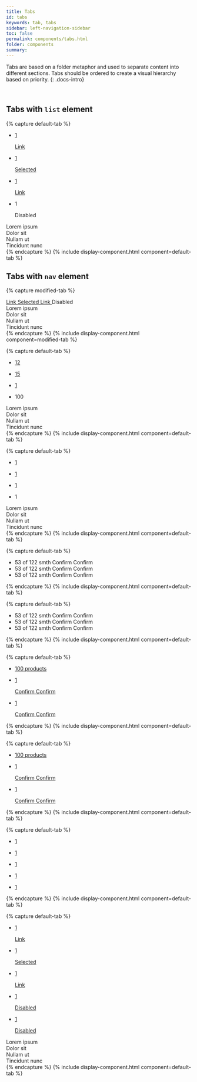 ```yaml
---
title: Tabs
id: tabs
keywords: tab, tabs
sidebar: left-navigation-sidebar
toc: false
permalink: components/tabs.html
folder: components
summary:
---
```


Tabs are based on a folder metaphor and used to separate content into different sections. Tabs should be ordered to create a visual hierarchy based on priority.
{: .docs-intro}

<br>

## Tabs with `list` element

{% capture default-tab %}
<ul class="fd-tabs" role="tablist">
    <li class="fd-tabs__item">
        <a class="fd-tabs__link" aria-controls="fuCwV550" href="#fuCwV550" role="tab">
            <p class="fd-tabs__count">1</p>
            Link
        </a>
    </li>
    <li class="fd-tabs__item">
      <a class="fd-tabs__link" aria-controls="AiWfz165" aria-selected="true" href="#AiWfz165" role="tab">
          <p class="fd-tabs__count">1</p>
            Selected
        </a>
    </li>
    <li class="fd-tabs__item">
        <a class="fd-tabs__link" aria-controls="7ae0T849" href="#7ae0T849" role="tab">
            <p class="fd-tabs__count">1</p>
            Link
        </a>
    </li>
    <li class="fd-tabs__item">
        <a class="fd-tabs__link" aria-controls="IR27Y941" aria-disabled="true" role="tab">
            <p class="fd-tabs__count">1</p>
            Disabled
        </a>
    </li>
</ul>
<div class="fd-tabs__panel" aria-expanded="false" id="fuCwV550" role="tabpanel">
    Lorem ipsum
</div>
<div class="fd-tabs__panel" aria-expanded="true" id="AiWfz165" role="tabpanel">
    Dolor sit
</div>
<div class="fd-tabs__panel" aria-expanded="false" id="7ae0T849" role="tabpanel">
    Nullam ut
</div>
<div class="fd-tabs__panel" aria-expanded="false" id="IR27Y941" role="tabpanel">
    Tincidunt nunc
</div>
{% endcapture %}
{% include display-component.html component=default-tab %}

<br/>

## Tabs with `nav` element
{% capture modified-tab %}
<nav class="fd-tabs" role="tablist">
    <span class="fd-tabs__item">
        <a class="fd-tabs__link" aria-controls="kf8369" href="#kf8369" role="tab">
            Link
        </a>
    </span>
    <span class="fd-tabs__item">
        <a class="fd-tabs__link" aria-controls="9uQ282" aria-selected="true" href="#9uQ282" role="tab">
            Selected
        </a>
    </span>
    <span class="fd-tabs__item">
        <a class="fd-tabs__link" aria-controls="DGl707" href="#DGl707" role="tab">
            Link
        </a>
    </span>
    <span class="fd-tabs__item">
        <a class="fd-tabs__link" aria-controls="98q398" aria-disabled="true" role="tab">
            Disabled
        </a>
    </span>
</nav>
<div class="fd-tabs__panel" aria-expanded="false" id="kf8369" role="tabpanel">
    Lorem ipsum
</div>
<div class="fd-tabs__panel" aria-expanded="true" id="9uQ282" role="tabpanel">
    Dolor sit
</div>
<div class="fd-tabs__panel" aria-expanded="false" id="DGl707" role="tabpanel">
    Nullam ut
</div>
<div class="fd-tabs__panel" aria-expanded="false" id="98q398" role="tabpanel">
    Tincidunt nunc
</div>
{% endcapture %}
{% include display-component.html component=modified-tab %}

{% capture default-tab %}
<ul class="fd-tabs fd-tabs--icon-only" role="tablist">
    <li class="fd-tabs__item fd-tabs__item--icon-only">
        <a class="fd-tabs__link" aria-controls="fuCwV550" href="#fuCwV550" role="tab">
            <span class="fd-tabs__icon sap-icon--cart">
                <p class="fd-tabs__count">12</p>
            </span>
        </a>
    </li>
    <li class="fd-tabs__item fd-tabs__item--icon-only">
      <a class="fd-tabs__link" aria-controls="AiWfz165" aria-selected="true" href="#AiWfz165" role="tab">
            <span class="fd-tabs__icon sap-icon--cart">
                <p class="fd-tabs__count">15</p>
            </span>
        </a>
    </li>
    <li class="fd-tabs__item fd-tabs__item-">
        <a class="fd-tabs__link" aria-controls="7ae0T849" href="#7ae0T849" role="tab">
            <span class="fd-tabs__icon sap-icon--cart">
                <p class="fd-tabs__count">1</p>
            </span>
        </a>
    </li>
    <li class="fd-tabs__item fd-tabs__item--icon-only">
        <a class="fd-tabs__link" aria-controls="IR27Y941" aria-disabled="true" role="tab">
            <span class="fd-tabs__icon sap-icon--cart">
                <p class="fd-tabs__count">100</p>
            </span>
        </a>
    </li>
</ul>
<div class="fd-tabs__panel" aria-expanded="false" id="fuCwV550" role="tabpanel">
    Lorem ipsum
</div>
<div class="fd-tabs__panel" aria-expanded="true" id="AiWfz165" role="tabpanel">
    Dolor sit
</div>
<div class="fd-tabs__panel" aria-expanded="false" id="7ae0T849" role="tabpanel">
    Nullam ut
</div>
<div class="fd-tabs__panel" aria-expanded="false" id="IR27Y941" role="tabpanel">
    Tincidunt nunc
</div>
{% endcapture %}
{% include display-component.html component=default-tab %}

{% capture default-tab %}
<ul class="fd-tabs fd-tabs--icon-only fd-tabs--compact" role="tablist">
    <li class="fd-tabs__item fd-tabs__item--icon-only">
        <a class="fd-tabs__link" aria-controls="fuCwV550" href="#fuCwV550" role="tab">
            <span class="fd-tabs__icon sap-icon--cart">
                <p class="fd-tabs__count">1</p>
            </span>
        </a>
    </li>
    <li class="fd-tabs__item">
      <a class="fd-tabs__link" aria-controls="AiWfz165" aria-selected="true" href="#AiWfz165" role="tab">
            <span class="fd-tabs__icon sap-icon--cart">
                <p class="fd-tabs__count">1</p>
            </span>
        </a>
    </li>
    <li class="fd-tabs__item">
        <a class="fd-tabs__link" aria-controls="7ae0T849" href="#7ae0T849" role="tab">
            <span class="fd-tabs__icon sap-icon--cart">
                <p class="fd-tabs__count">1</p>
            </span>
        </a>
    </li>
    <li class="fd-tabs__item">
        <a class="fd-tabs__link" aria-controls="IR27Y941" aria-disabled="true" role="tab">
            <span class="fd-tabs__icon sap-icon--cart">
                <p class="fd-tabs__count">1</p>
            </span>
        </a>
    </li>
</ul>
<div class="fd-tabs__panel" aria-expanded="false" id="fuCwV550" role="tabpanel">
    Lorem ipsum
</div>
<div class="fd-tabs__panel" aria-expanded="true" id="AiWfz165" role="tabpanel">
    Dolor sit
</div>
<div class="fd-tabs__panel" aria-expanded="false" id="7ae0T849" role="tabpanel">
    Nullam ut
</div>
<div class="fd-tabs__panel" aria-expanded="false" id="IR27Y941" role="tabpanel">
    Tincidunt nunc
</div>
{% endcapture %}
{% include display-component.html component=default-tab %}

<br/>


{% capture default-tab %}
<ul class="fd-tabs fd-tabs--process" role="tablist">
    <li class="fd-tabs__item">
        <a class="fd-tabs__link" aria-controls="fuCwV550" href="#fuCwV550" role="tab">
            <span class="fd-tabs__icon sap-icon--cart"></span>
        </a>
        <div class="fd-tabs__process">
            <span class="fd-tabs__label">53 of 122 smth</span>
            <span class="fd-tabs__label">Confirm Confirm</span>
        </div>
        <span class="fd-tabs__process-icon"></span>
    </li>
    <li class="fd-tabs__item">
        <a class="fd-tabs__link" aria-controls="fuCwV550" href="#fuCwV550" role="tab">
            <span class="fd-tabs__icon sap-icon--cart"></span>
        </a>
        <div class="fd-tabs__process">
            <span class="fd-tabs__label">53 of 122 smth</span>
            <span class="fd-tabs__label">Confirm Confirm</span>
        </div>
        <span class="fd-tabs__process-icon"></span>
    </li>
    <li class="fd-tabs__item">
        <a class="fd-tabs__link" aria-controls="fuCwV550" href="#fuCwV550" role="tab">
            <span class="fd-tabs__icon sap-icon--cart"></span>
        </a>
        <div class="fd-tabs__process">
            <span class="fd-tabs__label">53 of 122 smth</span>
            <span class="fd-tabs__label">Confirm Confirm</span>
        </div>
    </li>
</ul>
{% endcapture %}
{% include display-component.html component=default-tab %}


{% capture default-tab %}
<ul class="fd-tabs fd-tabs--process fd-tabs--compact" role="tablist">
    <li class="fd-tabs__item">
        <a class="fd-tabs__link" aria-controls="fuCwV550" href="#fuCwV550" role="tab">
            <span class="fd-tabs__icon sap-icon--cart"></span>
        </a>
        <div class="fd-tabs__process">
            <span class="fd-tabs__label">53 of 122 smth</span>
            <span class="fd-tabs__label">Confirm Confirm</span>
        </div>
        <span class="fd-tabs__process-icon"></span>
    </li>
    <li class="fd-tabs__item">
        <a class="fd-tabs__link" aria-controls="fuCwV550" href="#fuCwV550" role="tab">
            <span class="fd-tabs__icon sap-icon--cart"></span>
        </a>
        <div class="fd-tabs__process">
            <span class="fd-tabs__label">53 of 122 smth</span>
            <span class="fd-tabs__label">Confirm Confirm</span>
        </div>
        <span class="fd-tabs__process-icon"></span>
    </li>
    <li class="fd-tabs__item">
        <a class="fd-tabs__link" aria-controls="fuCwV550" href="#fuCwV550" role="tab">
            <span class="fd-tabs__icon sap-icon--cart"></span>
        </a>
        <div class="fd-tabs__process">
            <span class="fd-tabs__label">53 of 122 smth</span>
            <span class="fd-tabs__label">Confirm Confirm</span>
        </div>
    </li>
</ul>
{% endcapture %}
{% include display-component.html component=default-tab %}


{% capture default-tab %}
<ul class="fd-tabs fd-tabs--filter" role="tablist">
    <li class="fd-tabs__item">
        <a class="fd-tabs__link fd-tabs__link--header" aria-controls="fuCwV550" href="#fuCwV550" role="tab">
            <span class="fd-tabs__counter-header">100</span>
            <span class="fd-tabs__label">products</span>
        </a>
    </li>
    <div class="fd-tabs__separator"></div>
    <li class="fd-tabs__item">
        <a class="fd-tabs__link" aria-controls="fuCwV550" href="#fuCwV550" role="tab">
            <span class="fd-tabs__icon sap-icon--cart">
                <p class="fd-tabs__count">1</p>
            </span>
            <span class="fd-tabs__label">Confirm Confirm</span>
        </a>
    </li>
    <li class="fd-tabs__item">
        <a class="fd-tabs__link" aria-controls="fuCwV550" href="#fuCwV550" role="tab">
            <span class="fd-tabs__icon sap-icon--cart">
                <p class="fd-tabs__count">1</p>
            </span>
            <span class="fd-tabs__label">Confirm Confirm</span>
        </a>
    </li>
</ul>
{% endcapture %}
{% include display-component.html component=default-tab %}



{% capture default-tab %}
<ul class="fd-tabs fd-tabs--filter fd-tabs--compact" role="tablist">
    <li class="fd-tabs__item">
        <a class="fd-tabs__link fd-tabs__link--header" aria-controls="fuCwV550" href="#fuCwV550" role="tab">
            <span class="fd-tabs__counter-header">100</span>
            <span class="fd-tabs__label">products</span>
        </a>
    </li>
    <div class="fd-tabs__separator"></div>
    <li class="fd-tabs__item">
        <a class="fd-tabs__link" aria-controls="fuCwV550" href="#fuCwV550" role="tab">
            <span class="fd-tabs__icon sap-icon--cart">
                <p class="fd-tabs__count">1</p>
            </span>
            <span class="fd-tabs__label">Confirm Confirm</span>
        </a>
    </li>
    <li class="fd-tabs__item">
        <a class="fd-tabs__link" aria-controls="fuCwV550" href="#fuCwV550" role="tab">
            <span class="fd-tabs__icon sap-icon--cart">
                <p class="fd-tabs__count">1</p>
            </span>
            <span class="fd-tabs__label">Confirm Confirm</span>
        </a>
    </li>
</ul>
{% endcapture %}
{% include display-component.html component=default-tab %}


{% capture default-tab %}
<ul class="fd-tabs fd-tabs--icon-only fd-tabs--compact" role="tablist">
    <li class="fd-tabs__item fd-tabs__item--success">
        <a class="fd-tabs__link" aria-controls="fuCwV550" href="#fuCwV550" role="tab">
            <span class="fd-tabs__icon sap-icon--cart">
                <p class="fd-tabs__count">1</p>
            </span>
        </a>
    </li>
    <li class="fd-tabs__item fd-tabs__item--warning">
      <a class="fd-tabs__link" aria-controls="AiWfz165" aria-selected="true" href="#AiWfz165" role="tab">
            <span class="fd-tabs__icon sap-icon--cart">
                <p class="fd-tabs__count">1</p>
            </span>
        </a>
    </li>
    <li class="fd-tabs__item fd-tabs__item--information">
        <a class="fd-tabs__link" aria-controls="7ae0T849" href="#7ae0T849" role="tab">
            <span class="fd-tabs__icon sap-icon--cart">
                <p class="fd-tabs__count">1</p>
            </span>
        </a>
    </li>
    <li class="fd-tabs__item fd-tabs__item--error">
        <a class="fd-tabs__link" aria-controls="7ae0T209" href="#7ae0T209" role="tab">
            <span class="fd-tabs__icon sap-icon--cart">
                <p class="fd-tabs__count">1</p>
            </span>
        </a>
    </li>
    <li class="fd-tabs__item fd-tabs__item--neutral">
        <a class="fd-tabs__link" aria-controls="7a20T2d9" href="#7a20T2d9" role="tab">
            <span class="fd-tabs__icon sap-icon--cart">
                <p class="fd-tabs__count">1</p>
            </span>
        </a>
    </li>
</ul>
{% endcapture %}
{% include display-component.html component=default-tab %}



{% capture default-tab %}
<ul class="fd-tabs" role="tablist">
    <li class="fd-tabs__item fd-tabs__item--error">
        <a class="fd-tabs__link" aria-controls="fuCwV550" href="#fuCwV550" role="tab">
            <p class="fd-tabs__count">1</p>
            Link
        </a>
    </li>
    <li class="fd-tabs__item fd-tabs__item--information">
      <a class="fd-tabs__link" aria-controls="AiWfz165" aria-selected="true" href="#AiWfz165" role="tab">
          <p class="fd-tabs__count">1</p>
            Selected
        </a>
    </li>
    <li class="fd-tabs__item fd-tabs__item--warning">
        <a class="fd-tabs__link" aria-controls="7ae0T849" href="#7ae0T849" role="tab">
            <p class="fd-tabs__count">1</p>
            Link
        </a>
    </li>
    <li class="fd-tabs__item fd-tabs__item--success">
        <a class="fd-tabs__link" aria-controls="IR27Y941" href="#IR27Y941" role="tab">
            <p class="fd-tabs__count">1</p>
            Disabled
        </a>
    </li>
    <li class="fd-tabs__item fd-tabs__item--neutral">
        <a class="fd-tabs__link" aria-controls="IR27Y941" href="#IR27Y941" role="tab">
            <p class="fd-tabs__count">1</p>
            Disabled
        </a>
    </li>
</ul>
<div class="fd-tabs__panel" aria-expanded="false" id="fuCwV550" role="tabpanel">
    Lorem ipsum
</div>
<div class="fd-tabs__panel" aria-expanded="true" id="AiWfz165" role="tabpanel">
    Dolor sit
</div>
<div class="fd-tabs__panel" aria-expanded="false" id="7ae0T849" role="tabpanel">
    Nullam ut
</div>
<div class="fd-tabs__panel" aria-expanded="false" id="IR27Y941" role="tabpanel">
    Tincidunt nunc
</div>
{% endcapture %}
{% include display-component.html component=default-tab %}

